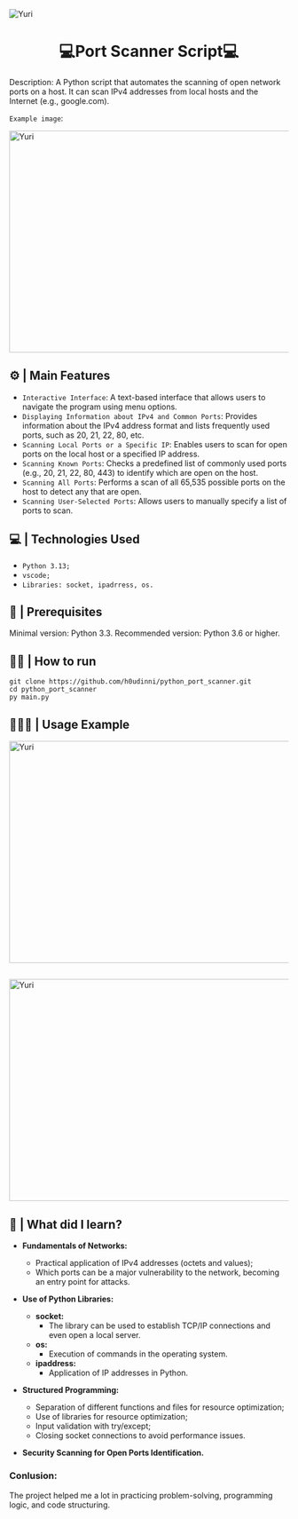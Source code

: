 <img align="center" alt="Yuri" src="https://github.com/user-attachments/assets/e3366fa1-d5ee-4631-9be8-89b995c7f701">
<h1 align="center"> 💻Port Scanner Script💻 </h1>

Description: A Python script that automates the scanning of open network ports on a host. It can scan IPv4 addresses from local hosts and the Internet (e.g., google.com).

`Example image`:

<img align="center" alt="Yuri" src="https://github.com/user-attachments/assets/295d3778-881a-4b69-8e50-e3de3197dbf8" width="600" height="400">

## ⚙️ | Main Features

- `Interactive Interface`: A text-based interface that allows users to navigate the program using menu options.
- `Displaying Information about IPv4 and Common Ports`: Provides information about the IPv4 address format and lists frequently used ports, such as 20, 21, 22, 80, etc.
- `Scanning Local Ports or a Specific IP`: Enables users to scan for open ports on the local host or a specified IP address.
- `Scanning Known Ports`: Checks a predefined list of commonly used ports (e.g., 20, 21, 22, 80, 443) to identify which are open on the host.
- `Scanning All Ports`: Performs a scan of all 65,535 possible ports on the host to detect any that are open.
- `Scanning User-Selected Ports`: Allows users to manually specify a list of ports to scan.

## 💻 | Technologies Used
- `Python 3.13;`
- `vscode;` 
- `Libraries: socket, ipadrress, os.`

## 🎵 | Prerequisites
Minimal version: Python 3.3.
Recommended version: Python 3.6 or higher.

## 🤚🏽 | How to run
```
git clone https://github.com/h0udinni/python_port_scanner.git
cd python_port_scanner
py main.py
```

## 👨🏽‍💻 | Usage Example

<img align="center" alt="Yuri" src="https://github.com/user-attachments/assets/7acee88f-3807-405d-95a0-04b47fbcc01b" width="600" height="400">

##

<img align="center" alt="Yuri" src="https://github.com/user-attachments/assets/952a0276-ba03-4ffd-9894-d6fbe453928b" width="600" height="400">

## 📖 | What did I learn?

- **Fundamentals of Networks:**
  - Practical application of IPv4 addresses (octets and values);
  - Which ports can be a major vulnerability to the network, becoming an entry point for attacks.
  
- **Use of Python Libraries:**
  - **socket:**
    - The library can be used to establish TCP/IP connections and even open a local server.
  - **os:**
    - Execution of commands in the operating system.
  - **ipaddress:**
    - Application of IP addresses in Python.
  
- **Structured Programming:**
  - Separation of different functions and files for resource optimization;
  - Use of libraries for resource optimization;
  - Input validation with try/except;
  - Closing socket connections to avoid performance issues.
  
- **Security Scanning for Open Ports Identification.**

### Conlusion:
The project helped me a lot in practicing problem-solving, programming logic, and code structuring.
